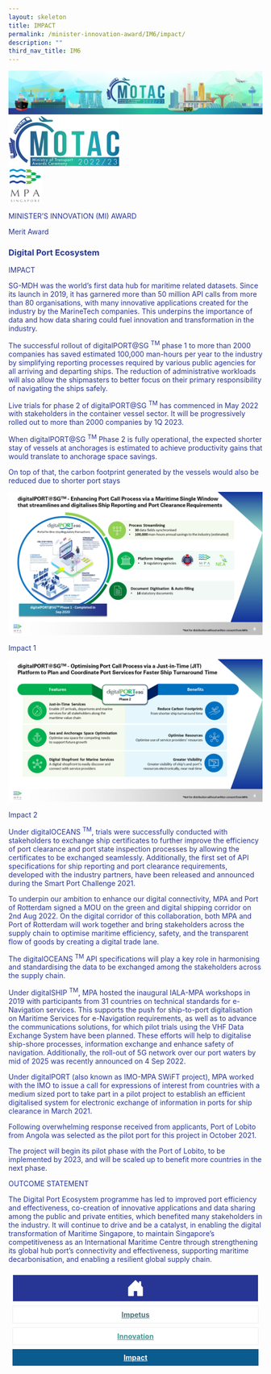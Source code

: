 ```yaml
---
layout: skeleton
title: IMPACT​
permalink: /minister-innovation-award/IM6/impact/
description: ""
third_nav_title: IM6
---
```

<style type="text/css">
  .text-pri {
    color: #273592;
  }

  .nav-tabs {
    border-bottom: none !important;
    overflow: hidden !important;
  }

  .nav-link {
    margin: 8px !important;
    border-radius: 0px !important;
    font-weight: 700 !important;
    padding: 0.5rem 2.8rem !important;
  }

  .link-home {
    border: 1px solid #eee !important;
    color: #fff !important;
    background: rgb(39, 54, 149) !important;
    display: flex;
    justify-content: center;
    align-items: center;
  }

  .link-project {
    border: 1px solid #eee !important;
    color: rgb(83, 114, 122) !important;
    background-color: #fff !important;
    display: flex;
    justify-content: center;
    align-items: center;
  }

  .link-project.active {
    border: none !important;
    color: #fff !important;
    background: rgb(41, 115, 144) !important;
  }

  .link-solution {
    border: 1px solid #eee !important;
    color: rgb(69, 148, 145) !important;
    background-color: #fff !important;
    display: flex;
    justify-content: center;
    align-items: center;
  }

  .link-solution.active {
    border: none !important;
    color: #fff !important;
    background: rgb(34, 155, 189) !important;
  }

  .link-impact {
    border: 1px solid #eee !important;
    color: rgb(41, 95, 120) !important;
    background-color: #fff !important;
    display: flex;
    justify-content: center;
    align-items: center;
  }

  .link-impact.active {
    border: none !important;
    color: #fff !important;
    background: rgb(10, 91, 142) !important;
  }
</style>
<img src="/images/hero.png" class="w-100"  alt="hero"/>
<div class="container-fluid py-5 card-bg text-pri my-5">
  <div class="row">
    <div class="col-sm-12 pt-4 pb-3 text-center">
      <img src="/images/Logos/MOTAC_header.png" alt="motac logo" class="img-fluid" />
    </div>
  </div>
  <div class="row border border-4 border-info">
    <div class="col-sm-4 py-3 text-center d-flex flex-column align-items-center justify-content-center">
      <img src="/images/Logos/MPA.png" class="img-fluid" alt="MPA" />
    </div>
    <div class="col-sm-8 py-3 text-center bg-primary d-flex justify-content-center flex-column aligin-items-center">
      <p class="mb-1 text-light font-weight-bold raleway-font"> MINISTER’S INNOVATION (MI) AWARD </p>
      <p class="mb-0 distinguished-award">Merit Award</p>
    </div>
  </div>
  <div class="row">
    <div class="col-12 py-3">
      <h3 class="text-center font-weight-bold">Digital Port Ecosystem</h3>
    </div>
    <div class="col-sm-12 text-center py-2 my-2 bg-heading">
      <p class="mb-0 h3 font-weight-bold text-uppercase text-light"> IMPACT </p>
    </div>
    <div class="col-sm-12">
      <div class="row py-2">
        <div class="col-sm-8 p-2">
          <p class="mb-2"> SG-MDH was the world’s first data hub for maritime related datasets. Since its launch in 2019, it has garnered more than 50 million API calls from more than 80 organisations, with many innovative applications created for the industry by the MarineTech companies. This underpins the importance of data and how data sharing could fuel innovation and transformation in the industry. </p>
        </div>
        <div class="col-sm-8 p-2">
          <p class="mb-2"> The successful rollout of digitalPORT@SG <sup>TM</sup> phase 1 to more than 2000 companies has saved estimated 100,000 man-hours per year to the industry by simplifying reporting processes required by various public agencies for all arriving and departing ships. The reduction of administrative workloads will also allow the shipmasters to better focus on their primary responsibility of navigating the ships safely. </p>
          <p class="mb-2"> Live trials for phase 2 of digitalPORT@SG <sup>TM</sup> has commenced in May 2022 with stakeholders in the container vessel sector. It will be progressively rolled out to more than 2000 companies by 1Q 2023. </p>
          <p class="mb-2"> When digitalPORT@SG <sup>TM</sup> Phase 2 is fully operational, the expected shorter stay of vessels at anchorages is estimated to achieve productivity gains that would translate to anchorage space savings. </p>
          <p class="mb-2"> On top of that, the carbon footprint generated by the vessels would also be reduced due to shorter port stays </p>
        </div>
        <div class="col-sm-4 py-2 text-center">
          <img src="/images/MI/IM6/digitalport_impact.png" class="img-fluid mb-3" alt="" />
          <p class="mb-3 font-weight-light">Impact 1</p>
          <img src="/images/MI/IM6/digitalport_phase2_impact.png" class="img-fluid mb-3" alt="" />
          <p class="mb-3 font-weight-light">Impact 2</p>
        </div>
        <div class="col-sm-8 p-2">
          <p class="mb-2"> Under digitalOCEANS <sup>TM</sup>, trials were successfully conducted with stakeholders to exchange ship certificates to further improve the efficiency of port clearance and port state inspection processes by allowing the certificates to be exchanged seamlessly. Additionally, the first set of API specifications for ship reporting and port clearance requirements, developed with the industry partners, have been released and announced during the Smart Port Challenge 2021. </p>
          <p class="mb-2"> To underpin our ambition to enhance our digital connectivity, MPA and Port of Rotterdam signed a MOU on the green and digital shipping corridor on 2nd Aug 2022. On the digital corridor of this collaboration, both MPA and Port of Rotterdam will work together and bring stakeholders across the supply chain to optimise maritime efficiency, safety, and the transparent flow of goods by creating a digital trade lane. </p>
          <p class="mb-2"> The digitalOCEANS <sup>TM</sup> API specifications will play a key role in harmonising and standardising the data to be exchanged among the stakeholders across the supply chain. </p>
        </div>
        <div class="col-sm-8 p-2">
          <p class="mb-2"> Under digitalSHIP <sup>TM</sup>, MPA hosted the inaugural IALA-MPA workshops in 2019 with participants from 31 countries on technical standards for e-Navigation services. This supports the push for ship-to-port digitalisation on Maritime Services for e-Navigation requirements, as well as to advance the communications solutions, for which pilot trials using the VHF Data Exchange System have been planned. These efforts will help to digitalise ship-shore processes, information exchange and enhance safety of navigation. Additionally, the roll-out of 5G network over our port waters by mid of 2025 was recently announced on 4 Sep 2022. </p>
        </div>
        <div class="col-sm-8 p-2">
          <p class="mb-2"> Under digitalPORT (also known as IMO-MPA SWiFT project), MPA worked with the IMO to issue a call for expressions of interest from countries with a medium sized port to take part in a pilot project to establish an efficient digitalised system for electronic exchange of information in ports for ship clearance in March 2021. </p>
          <p class="mb-2"> Following overwhelming response received from applicants, Port of Lobito from Angola was selected as the pilot port for this project in October 2021. </p>
          <p class="mb-2"> The project will begin its pilot phase with the Port of Lobito, to be implemented by 2023, and will be scaled up to benefit more countries in the next phase. </p>
        </div>
      </div>
    </div>
  </div>
  <div class="row">
    <div class="col-sm-12 text-center py-2 my-2 bg-heading">
      <p class="mb-0 h3 font-weight-bold text-uppercase text-light"> OUTCOME STATEMENT </p>
    </div>
    <div class="col-sm-12 py-2">
      <p class="mb-2 font-weight-bold text-pri"> The Digital Port Ecosystem programme has led to improved port efficiency and effectiveness, co-creation of innovative applications and data sharing among the public and private entities, which benefited many stakeholders in the industry. It will continue to drive and be a catalyst, in enabling the digital transformation of Maritime Singapore, to maintain Singapore’s competitiveness as an International Maritime Centre through strengthening its global hub port’s connectivity and effectiveness, supporting maritime decarbonisation, and enabling a resilient global supply chain. </p>
    </div>
  </div>
  <nav>
    <div class="nav nav-tabs nav-fill" id="nav-tab" role="tablist">
      <a class="nav-link text-uppercase link-home text-decoration-none" id="nav-home-tab" href="/minister-innovation-award/IM6/home/">
        <svg xmlns="http://www.w3.org/2000/svg" width="36" height="36" fill="currentColor" class="bi bi-house-door-fill" viewBox="0 0 16 16">
          <path d="M6.5 14.5v-3.505c0-.245.25-.495.5-.495h2c.25 0 .5.25.5.5v3.5a.5.5 0 0 0 .5.5h4a.5.5 0 0 0 .5-.5v-7a.5.5 0 0 0-.146-.354L13 5.793V2.5a.5.5 0 0 0-.5-.5h-1a.5.5 0 0 0-.5.5v1.293L8.354 1.146a.5.5 0 0 0-.708 0l-6 6A.5.5 0 0 0 1.5 7.5v7a.5.5 0 0 0 .5.5h4a.5.5 0 0 0 .5-.5Z" />
        </svg>
      </a>
      <a class="nav-link link-project text-decoration-none text-uppercase" id="nav-project-tab" href="/minister-innovation-award/IM6/impetus/"> Impetus </a>
      <a class="nav-link link-solution text-decoration-none text-uppercase" id="nav-solution-tab" href="/minister-innovation-award/IM6/innovation/"> Innovation</a>
      <a class="nav-link active link-impact text-decoration-none text-uppercase" id="nav-impact-tab" href="/minister-innovation-award/IM6/impact/"> Impact</a>
    </div>
  </nav>
</div>